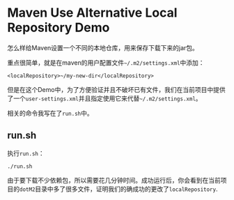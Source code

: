 Maven Use Alternative Local Repository Demo
===========================================

怎么样给Maven设置一个不同的本地仓库，用来保存下载下来的jar包。

重点很简单，就是在maven的用户配置文件`~/.m2/settings.xml`中添加：

```
<localRepository>~/my-new-dir</localRepository>
```

但是在这个Demo中，为了方便验证并且不破坏已有文件，我们在当前项目中提供了一个`user-settings.xml`并且指定使用它来代替`~/.m2/settings.xml`。

相关的命令我写在了`run.sh`中。

run.sh
------

执行`run.sh`：

```
./run.sh
```

由于要下载不少依赖包，所以需要花几分钟时间。成功运行后，你会看到在当前项目的`dotM2`目录中多了很多文件，证明我们的确成功的更改了`localRepository`.
